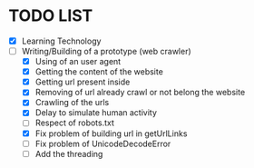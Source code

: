 # TODO LIST
- [x] Learning Technology
- [ ] Writing/Building of a prototype (web crawler)
	- [x] Using of an user agent
	- [x] Getting the content of the website
	- [x] Getting url present inside
	- [x] Removing of url already crawl or not belong the website
	- [x] Crawling of the urls
	- [x] Delay to simulate human activity
	- [ ] Respect of robots.txt
	- [X] Fix problem of building url in getUrlLinks
	- [ ] Fix problem of UnicodeDecodeError
	- [ ] Add the threading